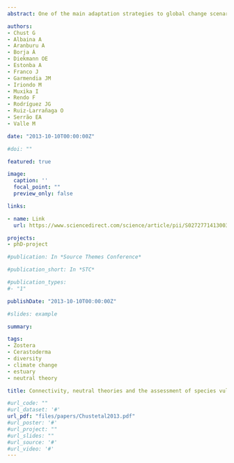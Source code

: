 ```yaml
---
abstract: One of the main adaptation strategies to global change scenarios, aiming to preserve ecosystem functioning and biodiversity, is to maximize ecosystem resilience. The resilience of a species metapopulation can be improved by facilitating connectivity between local populations, which will prevent demographic stochasticity and inbreeding. This investigation estimated the degree of connectivity among estuarine species along the north-eastern Iberian coast, in order to assess community vulnerability to global change scenarios

authors:
- Chust G
- Albaina A
- Aranburu A
- Borja Á
- Diekmann OE
- Estonba A
- Franco J
- Garmendia JM
- Iriondo M
- Muxika I
- Rendo F
- Rodríguez JG
- Ruiz-Larrañaga O
- Serrão EA
- Valle M

date: "2013-10-10T00:00:00Z"

#doi: ""

featured: true

image:
  caption: ''
  focal_point: ""
  preview_only: false

links:

- name: Link
  url: https://www.sciencedirect.com/science/article/pii/S0272771413003466

projects:
- phD-project

#publication: In *Source Themes Conference*

#publication_short: In *STC*

#publication_types:
#- "1"

publishDate: "2013-10-10T00:00:00Z"

#slides: example

summary: 

tags:
- Zostera
- Cerastoderma
- diversity
- climate change
- estuary
- neutral theory 

title: Connectivity, neutral theories and the assessment of species vulnerability to global change in temperate estuaries 

#url_code: ""
#url_dataset: '#'
url_pdf: "files/papers/Chustetal2013.pdf"
#url_poster: '#'
#url_project: ""
#url_slides: ""
#url_source: '#'
#url_video: '#'
---
```


